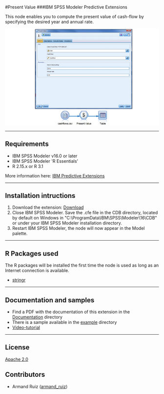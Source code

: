 #Present Value
###IBM SPSS Modeler Predictive Extensions

This node enables you to compute the present value of cash-flow by specifying the desired year and annual rate. 

![Map](https://github.com/IBMPredictiveAnalytics/Present-Value/blob/master/Screenshot/Illustration1.png?raw=true)



---
Requirements
----
- IBM SPSS Modeler v16.0 or later
- IBM SPSS Modeler 'R Essentials'
- R 2.15.x or R 3.1

More information here: [IBM Predictive Extensions][2]


---
Installation intructions
----
1. Download the extension: [Download][3] 
2. Close IBM SPSS Modeler. Save the .cfe file in the CDB directory, located by default on Windows in "C:\ProgramData\IBM\SPSS\Modeler\16\CDB" or under your IBM SPSS Modeler installation directory.
3. Restart IBM SPSS Modeler, the node will now appear in the Model palette.

---
R Packages used
----
The R packages will be installed the first time the node is used as long as an Internet connection is available.
- [stringr][4]

---
Documentation and samples
----
- Find a PDF with the documentation of this extension in the [Documentation][5] directory
- There is a sample available in the [example][6] directory
- [Video-tutorial][20]

---
License
----

[Apache 2.0][1]


Contributors
----

  - Armand Ruiz ([armand_ruiz](https://twitter.com/armand_ruiz))


[1]: http://www.apache.org/licenses/LICENSE-2.0.html
[2]:https://developer.ibm.com/predictiveanalytics/downloads/#tab2
[3]:https://github.com/IBMPredictiveAnalytics/Present-Value/raw/master/Source%20code/PresentValue.cfe
[4]:http://cran.r-project.org/web/packages/stringr
[5]:https://github.com/IBMPredictiveAnalytics/Present-Value/blob/master/Documentation/PresentValue-SPSSModelerExtension.pdf
[6]:https://github.com/IBMPredictiveAnalytics/Present-Value/tree/master/Example
[20]:https://www.youtube.com/watch?v=mq4zOGdO4Jw
